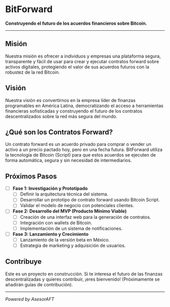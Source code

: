 # BitForward

**Construyendo el futuro de los acuerdos financieros sobre Bitcoin.**

---

## Misión

Nuestra misión es ofrecer a individuos y empresas una plataforma segura, transparente y fácil de usar para crear y ejecutar contratos forward sobre activos digitales, protegiendo el valor de sus acuerdos futuros con la robustez de la red Bitcoin.

## Visión

Nuestra visión es convertirnos en la empresa líder de finanzas programables en América Latina, democratizando el acceso a herramientas financieras sofisticadas y construyendo el futuro de los contratos descentralizados sobre la red más segura del mundo.

## ¿Qué son los Contratos Forward?

Un contrato forward es un acuerdo privado para comprar o vender un activo a un precio pactado hoy, pero en una fecha futura. BitForward utiliza la tecnología de Bitcoin (Script) para que estos acuerdos se ejecuten de forma automática, segura y sin necesidad de intermediarios.

## Próximos Pasos

*   [ ] **Fase 1: Investigación y Prototipado**
    *   [ ] Definir la arquitectura técnica del sistema.
    *   [ ] Desarrollar un prototipo de contrato forward usando Bitcoin Script.
    *   [ ] Validar el modelo de negocio con potenciales clientes.
*   [ ] **Fase 2: Desarrollo del MVP (Producto Mínimo Viable)**
    *   [ ] Creación de una interfaz web para la generación de contratos.
    *   [ ] Integración con wallets de Bitcoin.
    *   [ ] Implementación de un sistema de notificaciones.
*   [ ] **Fase 3: Lanzamiento y Crecimiento**
    *   [ ] Lanzamiento de la versión beta en México.
    *   [ ] Estrategia de marketing y adquisición de usuarios.

## Contribuye

Este es un proyecto en construcción. Si te interesa el futuro de las finanzas descentralizadas y quieres contribuir, ¡eres bienvenido! (Próximamente se añadirán guías de contribución).

---
*Powered by AsesorAFT*